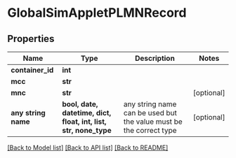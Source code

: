 # GlobalSimAppletPLMNRecord


## Properties
Name | Type | Description | Notes
------------ | ------------- | ------------- | -------------
**container_id** | **int** |  | 
**mcc** | **str** |  | 
**mnc** | **str** |  | [optional] 
**any string name** | **bool, date, datetime, dict, float, int, list, str, none_type** | any string name can be used but the value must be the correct type | [optional]

[[Back to Model list]](../README.md#documentation-for-models) [[Back to API list]](../README.md#documentation-for-api-endpoints) [[Back to README]](../README.md)


